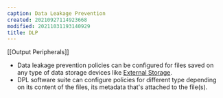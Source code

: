 ```yaml
---
caption: Data Leakage Prevention
created: 20210927114923668
modified: 20211031193140929
title: DLP
---
```


[[Output Peripherals]]

- Data leakage prevention policies can be configured for files saved on any type of data storage devices like [External Storage](#External%20Storage).
- DPL software suite can configure policies for different type depending on its content of the files, its metadata that's attached to the file(s).
